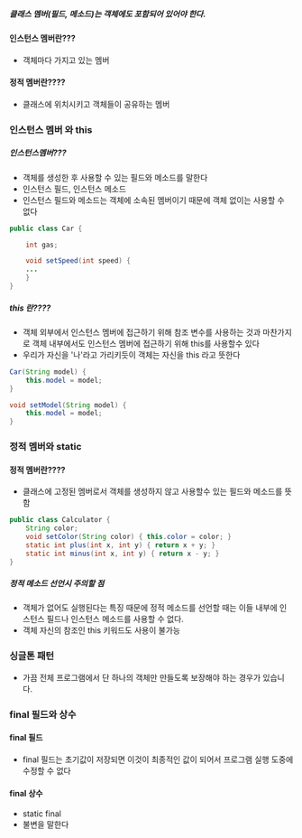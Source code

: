 ##### 클래스 멤버(필드, 메소드)는 객체에도 포함되어 있어야 한다.

#### 인스턴스 멤버란???
* 객체마다 가지고 있는 멤버
#### 정적 멤버란????
* 클래스에 위치시키고 객체들이 공유하는 멤버

### 인스턴스 멤버 와 this
##### 인스턴스멤버???
* 객체를 생성한 후 사용할 수 있는 필드와 메소드를 말한다
* 인스턴스 필드, 인스턴스 메소드
* 인스턴스 필드와 메소드는 객체에 소속된 멤버이기 때문에 객체 없이는 사용할 수 없다
```java
public class Car {

	int gas;

	void setSpeed(int speed) {
	...
	}
}
```

##### this 란????
* 객체 외부에서 인스턴스 멤버에 접근하기 위해 참조 변수를 사용하는 것과 마찬가지로 객체 내부에서도 인스턴스 멤버에 접근하기 위해 this를 사용할수 있다
* 우리가 자신을 '나'라고 가리키듯이 객체는 자신을 this 라고 뜻한다
```java
Car(String model) {
	this.model = model;
}

void setModel(String model) {
	this.model = model;
}
```

### 정적 멤버와 static

#### 정적 멤버란????
* 클래스에 고정된 멤버로서 객체를 생성하지 않고 사용할수 있는 필드와 메소드를 뜻함
~~~java
public class Calculator {
	String color;
	void setColor(String color) { this.color = color; }
	static int plus(int x, int y) { return x + y; }
	static int minus(int x, int y) { return x - y; }
}
~~~
##### 정적 메소드 선언시 주의할 점
* 객체가 없어도 실행된다는 특징 때문에 정적 메소드를 선언할 때는 이들 내부에 인스턴스 필드나 인스턴스 메소드를 사용할 수 없다.
* 객체 자신의 참조인 this 키워드도 사용이 불가능
### 싱글톤 패턴
* 가끔 전체 프로그램에서 단 하나의 객체만 만들도록 보장해야 하는 경우가 있습니다.
### final 필드와 상수
#### final 필드
* final 필드는 초기값이 저장되면 이것이 최종적인 값이 되어서 프로그램 실행 도중에 수정할 수 없다
#### final 상수
* static final
* 불변을 말한다

